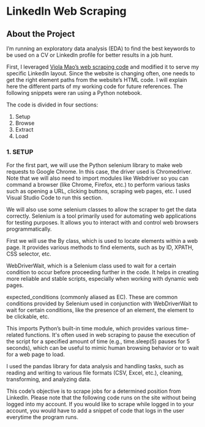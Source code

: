 # LinkedIn Web Scraping

## About the Project
I’m running an exploratory data analysis (EDA) to find the best keywords to be used on a CV or LinkedIn profile for better results in a job hunt.

First, I leveraged [Viola Mao’s web scraping code](https://maoviola.medium.com/a-complete-guide-to-web-scraping-linkedin-job-postings-ad290fcaa97f) and modified it to serve my specific LinkedIn layout. Since the website is changing often, one needs to get the right element paths from the website’s HTML code. I will explain here the different parts of my working code for future references. The following snippets were ran using a Python notebook.

The code is divided in four sections:
1. Setup
2. Browse
3. Extract
4. Load

### 1. SETUP
For the first part, we will use the Python selenium library to make web requests to Google Chrome. In this case, the driver used is Chromedriver. Note that we will also need to import modules like Webdriver so you can command a browser (like Chrome, Firefox, etc.) to perform various tasks such as opening a URL, clicking buttons, scraping web pages, etc. I used Visual Studio Code to run this section.

We will also use some selenium classes to allow the scraper to get the data correctly. Selenium is a tool primarily used for automating web applications for testing purposes. It allows you to interact with and control web browsers programmatically.

First we will use the By class, which is used to locate elements within a web page. It provides various methods to find elements, such as by ID, XPATH, CSS selector, etc.

WebDriverWait, which is a Selenium class used to wait for a certain condition to occur before proceeding further in the code. It helps in creating more reliable and stable scripts, especially when working with dynamic web pages.

expected_conditions (commonly aliased as EC). These are common conditions provided by Selenium used in conjunction with WebDriverWait to wait for certain conditions, like the presence of an element, the element to be clickable, etc.

This imports Python’s built-in time module, which provides various time-related functions. It's often used in web scraping to pause the execution of the script for a specified amount of time (e.g., time.sleep(5) pauses for 5 seconds), which can be useful to mimic human browsing behavior or to wait for a web page to load.

I used the pandas library for data analysis and handling tasks, such as reading and writing to various file formats (CSV, Excel, etc.), cleaning, transforming, and analyzing data.

This code’s objective is to scrape jobs for a determined position from LinkedIn. Please note that the following code runs on the site without being logged into my account. If you would like to scrape while logged in to your account, you would have to add a snippet of code that logs in the user everytime the program runs.
